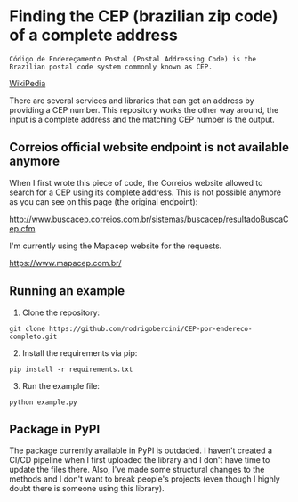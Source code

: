 # Finding the CEP (brazilian zip code) of a complete address

```
Código de Endereçamento Postal (Postal Addressing Code) is the
Brazilian postal code system commonly known as CEP.
```
[WikiPedia](https://en.wikipedia.org/wiki/C%C3%B3digo_de_Endere%C3%A7amento_Postal)

There are several services and libraries that can get an address by providing a CEP number. This repository works the other way around, the input is a complete address and the matching CEP number is the output.

## Correios official website endpoint is not available anymore

When I first wrote this piece of code, the Correios website allowed to search for a CEP using its complete address. This is not possible anymore as you can see on this page (the original endpoint):

http://www.buscacep.correios.com.br/sistemas/buscacep/resultadoBuscaCep.cfm

I'm currently using the Mapacep website for the requests.

https://www.mapacep.com.br/

## Running an example

1) Clone the repository:

```
git clone https://github.com/rodrigobercini/CEP-por-endereco-completo.git
```

2) Install the requirements via pip:

```
pip install -r requirements.txt
```

3) Run the example file:

```
python example.py
```

## Package in PyPI 

The package currently available in PyPI is outdaded. I haven't created a CI/CD pipeline when I first uploaded the library and I don't have time to update the files there. Also, I've made some structural changes to the methods and I don't want to break people's projects (even though I highly doubt there is someone using this library).
